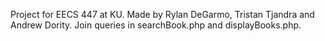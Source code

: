 Project for EECS 447 at KU.
Made by Rylan DeGarmo, Tristan Tjandra and Andrew Dority.
Join queries in searchBook.php and displayBooks.php.